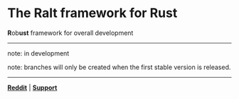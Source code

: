 # The Ralt framework for Rust
**R**ob**ust** framework for overall development

---

note: in development

note: branches will only be created when the first stable version is released.

---

[**Reddit**](https://www.reddit.com/r/ralt/)
|
[**Support**](https://www.paypal.com/paypalme/gerardofad)
